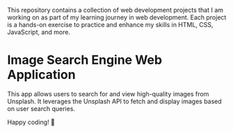 This repository contains a collection of web development projects that I am working on as part of my learning journey in web development. Each project is a hands-on exercise to practice and enhance my skills in HTML, CSS, JavaScript, and more.

# Image Search Engine Web Application
This app allows users to search for and view high-quality images from Unsplash. It leverages the Unsplash API to fetch and display images based on user search queries.

Happy coding! 🚀
